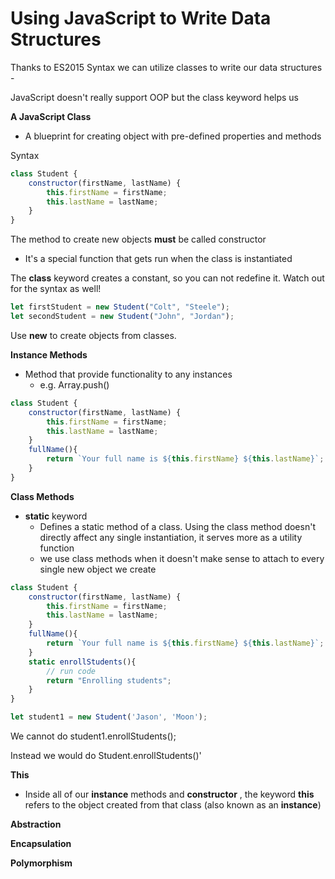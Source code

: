 # Using JavaScript to Write Data Structures

Thanks to ES2015 Syntax we can utilize classes to write our data structures - 

JavaScript doesn't really support OOP but the class keyword helps us 



**A JavaScript Class**

- A blueprint for creating object with pre-defined properties and methods 

Syntax

```js
class Student { 
	constructor(firstName, lastName) {
        this.firstName = firstName;
        this.lastName = lastName;
    }
}
```

The method to create new objects **must** be called constructor

- It's a special function that gets run when the class is instantiated



The **class** keyword creates a constant, so you can not redefine it. Watch out for the syntax as well!

```js
let firstStudent = new Student("Colt", "Steele");
let secondStudent = new Student("John", "Jordan");
```

Use **new** to create objects from classes.



**Instance Methods**

- Method that provide functionality to any instances 
  - e.g. Array.push()

```js
class Student { 
	constructor(firstName, lastName) {
        this.firstName = firstName;
        this.lastName = lastName;
    }
    fullName(){
        return `Your full name is ${this.firstName} ${this.lastName}`;
    }
}
```



**Class Methods**

- **static** keyword
  - Defines a static method of a class.  Using the class method doesn't directly affect any single instantiation, it serves more as a utility function
  - we use class methods when it doesn't make sense to attach to every single new object we create 

```js
class Student { 
	constructor(firstName, lastName) {
        this.firstName = firstName;
        this.lastName = lastName;
    }    
    fullName(){
        return `Your full name is ${this.firstName} ${this.lastName}`;
    }
    static enrollStudents(){
        // run code 
        return "Enrolling students";
    }
}

let student1 = new Student('Jason', 'Moon');
```

We cannot do student1.enrollStudents();

Instead we would do Student.enrollStudents()' 



**This**

- Inside all of our **instance** methods and **constructor** , the keyword **this** refers to the object created from that class (also known as an **instance**)

  

**Abstraction**

**Encapsulation**

**Polymorphism**